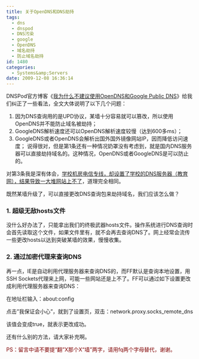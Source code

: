 ```yaml
---
title: 关于OpenDNS和DNS劫持
tags:
  - dns
  - dnspod
  - DNS污染
  - google
  - OpenDNS
  - 域名劫持
  - 防止域名劫持
id: 1480
categories:
  - Systems&amp;Servers
date: 2009-12-08 16:36:14
---
```


DNSPod官方博客《[我为什么不建议使用OpenDNS和Google Public DNS](http://blog.dnspod.com/2009/12/why-not-opendns-and-google-public-dns/)》给我们纠正了一些看法，全文大体说明了以下几个问题：

1.  因为DNS查询用的是UPD协议，某墙十分容易就可以篡改，所以使用OpenDNS并不能防止域名被劫持；
2.  GoogleDNS解析速度还可以OpenDNS解析速度较慢（达到600多ms）；
3.  GoogleDNS或者OpenDNS会解析出国外国外镜像网站IP，因而降低访问速度；
说得很对，但是第1条还有一种情况奶罩没有考虑到，就是国内DNS服务器可以直接劫持域名的。这种情况，OpenDNS或者GoogleDNS是可以防止的。

对第3条我是深有体会，[学校机房电信专线，却设置了学校的DNS服务器（教育网），结果导致一大堆网站上不了](http://kangzj.net/longest-distance-of-the-world/)，道理完全相同。

既然某墙升级了，可以直接更改DNS查询包来劫持域名，我们应该怎么做？

<!--more-->

### 1\. 超级无敌hosts文件

没什么好办法了，只能拿出我们的终极武器hosts文件。操作系统进行DNS查询时会首先读取这个文件，如果文件里有，就不会再去查询DNS了。网上经常会流传一些更改hosts以达到突破某墙的效果，慢慢收集。

### 2\. 通过加密代理来查询DNS

再一点，IE是自动利用代理服务器来查询DNS的，而FF默认是查询本地设置，用SSH Sockets代理来上网，可能一些网站还是上不了。FF可以通过如下设置更改成利用代理服务器来查询DNS：

在地址栏输入：about:config

点击”我保证会小心”，就到了设置页，双击：network.proxy.socks_remote_dns

该值会变成true，就表示更改成功。

还有什么别的方法，请大家补充啊。

<span style="color: #800000;">PS：留言中请不要提“翻”X那个X“墙”两字，请用fq两个字母替代，谢谢。</span>